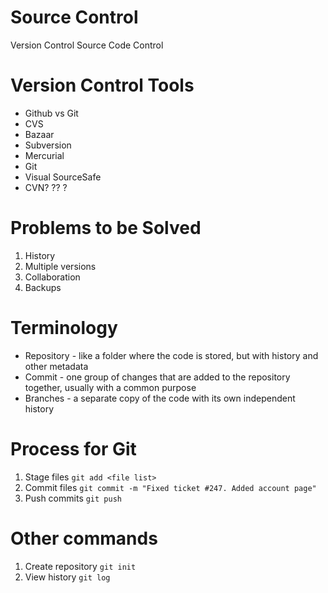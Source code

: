 # Source Control

Version Control
Source Code Control

# Version Control Tools

* Github vs Git 
* CVS
* Bazaar
* Subversion
* Mercurial
* Git
* Visual SourceSafe
* CVN? ?? ?

# Problems to be Solved

1. History
2. Multiple versions
3. Collaboration
4. Backups 

# Terminology

* Repository - like a folder where the code is stored, but with history and other metadata
* Commit - one group of changes that are added to the repository together, usually with a common purpose
* Branches - a separate copy of the code with its own independent history

# Process for Git

1. Stage files `git add <file list>`
2. Commit files `git commit -m "Fixed ticket #247. Added account page"`
3. Push commits `git push`

# Other commands

1. Create repository `git init`
2. View history `git log`

